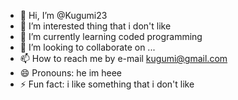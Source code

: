 - 👋 Hi, I’m @Kugumi23
- 👀 I’m interested thing that i don't like
- 🌱 I’m currently learning coded programming
- 💞️ I’m looking to collaborate on ...
- 📫 How to reach me by e-mail kugumi@gmail.com
- 😄 Pronouns: he im heee
- ⚡ Fun fact: i like something that i don't like

<!---
Kugumi23/Kugumi23 is a ✨ special ✨ repository because its `README.md` (this file) appears on your GitHub profile.
You can click the Preview link to take a look at your changes.
--->
